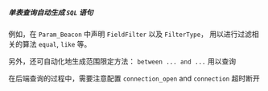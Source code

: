 ##### 单表查询自动生成 `SQL` 语句

例如，在 `Param_Beacon` 中声明 `FieldFilter` 以及 `FilterType`， 用以进行过滤相关的算法 `equal`, `like` 等。

另外，还可自动化地生成范围限定方法： `between ... and ...` 用以查询



在后端查询的过程中，需要注意配置 `connection_open` and `connection` 超时断开



